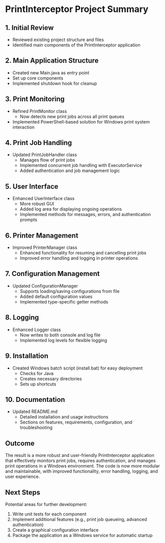 # PrintInterceptor Project Summary

## 1. Initial Review
- Reviewed existing project structure and files
- Identified main components of the PrintInterceptor application

## 2. Main Application Structure
- Created new Main.java as entry point
- Set up core components
- Implemented shutdown hook for cleanup

## 3. Print Monitoring
- Refined PrintMonitor class
  - Now detects new print jobs across all print queues
- Implemented PowerShell-based solution for Windows print system interaction

## 4. Print Job Handling
- Updated PrintJobHandler class
  - Manages flow of print jobs
  - Implemented concurrent job handling with ExecutorService
  - Added authentication and job management logic

## 5. User Interface
- Enhanced UserInterface class
  - More robust GUI
  - Added log area for displaying ongoing operations
  - Implemented methods for messages, errors, and authentication prompts

## 6. Printer Management
- Improved PrinterManager class
  - Enhanced functionality for resuming and cancelling print jobs
  - Improved error handling and logging in printer operations

## 7. Configuration Management
- Updated ConfigurationManager
  - Supports loading/saving configurations from file
  - Added default configuration values
  - Implemented type-specific getter methods

## 8. Logging
- Enhanced Logger class
  - Now writes to both console and log file
  - Implemented log levels for flexible logging

## 9. Installation
- Created Windows batch script (install.bat) for easy deployment
  - Checks for Java
  - Creates necessary directories
  - Sets up shortcuts

## 10. Documentation
- Updated README.md
  - Detailed installation and usage instructions
  - Sections on features, requirements, configuration, and troubleshooting

## Outcome
The result is a more robust and user-friendly PrintInterceptor application that effectively monitors print jobs, requires authentication, and manages print operations in a Windows environment. The code is now more modular and maintainable, with improved functionality, error handling, logging, and user experience.

## Next Steps
Potential areas for further development:
1. Write unit tests for each component
2. Implement additional features (e.g., print job queueing, advanced authentication)
3. Create a graphical configuration interface
4. Package the application as a Windows service for automatic startup
